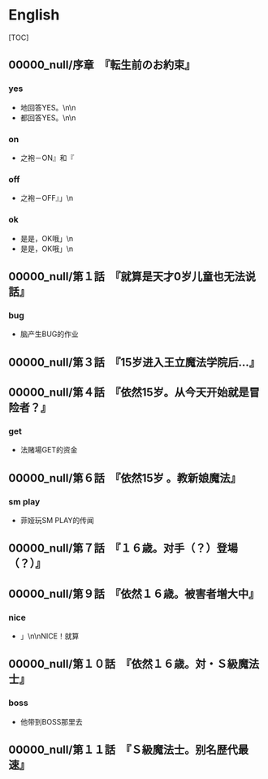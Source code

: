 # English

[TOC]

## 00000_null/序章　『転生前のお約束』

### yes

- 地回答YES。\n\n
- 都回答YES。\n\n

### on

- 之袍－ON』和『

### off

- 之袍－OFF』」\n

### ok

- 是是，OK哦」\n
- 是是，OK哦」\n


## 00000_null/第１話　『就算是天才0岁儿童也无法说話』

### bug

- 脑产生BUG的作业


## 00000_null/第３話　『15岁进入王立魔法学院后…』


## 00000_null/第４話　『依然15岁。从今天开始就是冒险者？』

### get

- 法赌場GET的资金


## 00000_null/第６話　『依然15岁 。教新娘魔法』

### sm play

- 菲娅玩SM PLAY的传闻


## 00000_null/第７話　『１６歳。对手（？）登場（？）』


## 00000_null/第９話　『依然１６歳。被害者増大中』

### nice

- 」\n\nNICE！就算


## 00000_null/第１０話　『依然１６歳。対・Ｓ級魔法士』

### boss

- 他带到BOSS那里去


## 00000_null/第１１話　『Ｓ級魔法士。别名歴代最速』
